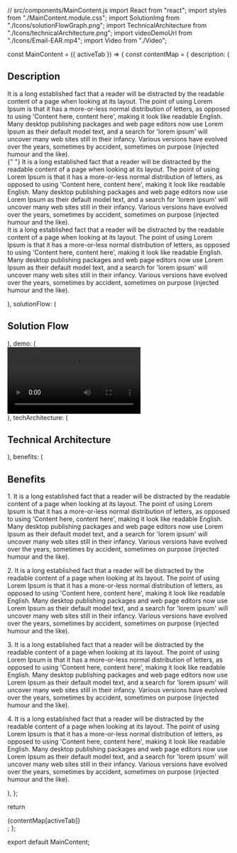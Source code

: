 // src/components/MainContent.js
import React from "react";
import styles from "./MainContent.module.css";
import SolutionImg from "./Icons/solutionFlowGraph.png";
import TechnicalArchitecture from "./Icons/technicalArchitecture.png";
import videoDemoUrl from "./Icons/Email-EAR.mp4";
import Video from "./Video";

const MainContent = ({ activeTab }) => {
  const contentMap = {
    description: (
      <div>
        <h2>Description</h2>
        <p>
          It is a long established fact that a reader will be distracted by the
          readable content of a page when looking at its layout. The point of
          using Lorem Ipsum is that it has a more-or-less normal distribution of
          letters, as opposed to using 'Content here, content here', making it
          look like readable English. Many desktop publishing packages and web
          page editors now use Lorem Ipsum as their default model text, and a
          search for 'lorem ipsum' will uncover many web sites still in their
          infancy. Various versions have evolved over the years, sometimes by
          accident, sometimes on purpose (injected humour and the like). <br />{" "}
          It is a long established fact that a reader will be distracted by the
          readable content of a page when looking at its layout. The point of
          using Lorem Ipsum is that it has a more-or-less normal distribution of
          letters, as opposed to using 'Content here, content here', making it
          look like readable English. Many desktop publishing packages and web
          page editors now use Lorem Ipsum as their default model text, and a
          search for 'lorem ipsum' will uncover many web sites still in their
          infancy. Various versions have evolved over the years, sometimes by
          accident, sometimes on purpose (injected humour and the like). <br />
          It is a long established fact that a reader will be distracted by the
          readable content of a page when looking at its layout. The point of
          using Lorem Ipsum is that it has a more-or-less normal distribution of
          letters, as opposed to using 'Content here, content here', making it
          look like readable English. Many desktop publishing packages and web
          page editors now use Lorem Ipsum as their default model text, and a
          search for 'lorem ipsum' will uncover many web sites still in their
          infancy. Various versions have evolved over the years, sometimes by
          accident, sometimes on purpose (injected humour and the like).
        </p>
      </div>
    ),
    solutionFlow: (
      <div>
        <h2>Solution Flow</h2>
        <img src={SolutionImg} alt="" />
      </div>
    ),
    demo: (
      <div>
        <Video src={videoDemoUrl} />
      </div>
    ),
    techArchitecture: (
      <div>
        <h2>Technical Architecture</h2>
        <img src={TechnicalArchitecture} alt="" />
      </div>
    ),
    benefits: (
      <div>
        <h2>Benefits</h2>
        <p>
          1. It is a long established fact that a reader will be distracted by
          the readable content of a page when looking at its layout. The point
          of using Lorem Ipsum is that it has a more-or-less normal distribution
          of letters, as opposed to using 'Content here, content here', making
          it look like readable English. Many desktop publishing packages and
          web page editors now use Lorem Ipsum as their default model text, and
          a search for 'lorem ipsum' will uncover many web sites still in their
          infancy. Various versions have evolved over the years, sometimes by
          accident, sometimes on purpose (injected humour and the like).
        </p>
        <p>
          2. It is a long established fact that a reader will be distracted by
          the readable content of a page when looking at its layout. The point
          of using Lorem Ipsum is that it has a more-or-less normal distribution
          of letters, as opposed to using 'Content here, content here', making
          it look like readable English. Many desktop publishing packages and
          web page editors now use Lorem Ipsum as their default model text, and
          a search for 'lorem ipsum' will uncover many web sites still in their
          infancy. Various versions have evolved over the years, sometimes by
          accident, sometimes on purpose (injected humour and the like).
        </p>
        <p>
          3. It is a long established fact that a reader will be distracted by
          the readable content of a page when looking at its layout. The point
          of using Lorem Ipsum is that it has a more-or-less normal distribution
          of letters, as opposed to using 'Content here, content here', making
          it look like readable English. Many desktop publishing packages and
          web page editors now use Lorem Ipsum as their default model text, and
          a search for 'lorem ipsum' will uncover many web sites still in their
          infancy. Various versions have evolved over the years, sometimes by
          accident, sometimes on purpose (injected humour and the like).
        </p>
        <p>
          4. It is a long established fact that a reader will be distracted by
          the readable content of a page when looking at its layout. The point
          of using Lorem Ipsum is that it has a more-or-less normal distribution
          of letters, as opposed to using 'Content here, content here', making
          it look like readable English. Many desktop publishing packages and
          web page editors now use Lorem Ipsum as their default model text, and
          a search for 'lorem ipsum' will uncover many web sites still in their
          infancy. Various versions have evolved over the years, sometimes by
          accident, sometimes on purpose (injected humour and the like).
        </p>
      </div>
    ),
  };

  return <div className={styles.mainContent}>{contentMap[activeTab]}</div>;
};

export default MainContent;

